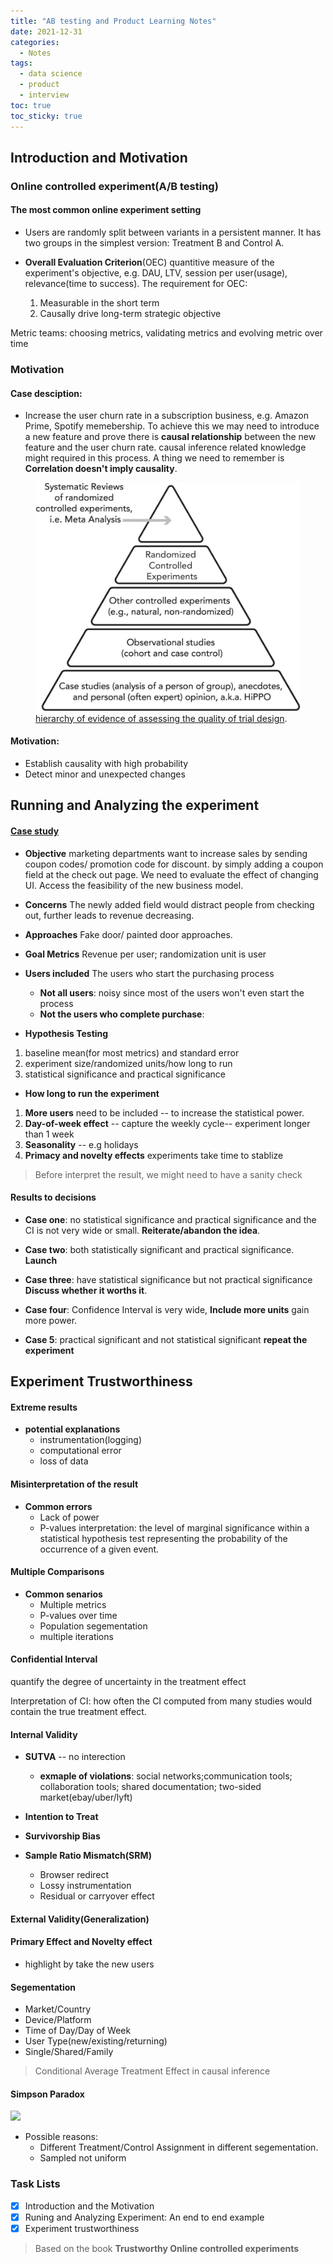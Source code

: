 ```yaml
---
title: "AB testing and Product Learning Notes"
date: 2021-12-31
categories:
  - Notes
tags:
  - data science
  - product
  - interview
toc: true
toc_sticky: true
---
```


## Introduction and Motivation
### **Online controlled experiment(A/B testing)**
#### The most common online experiment setting
  - Users are randomly split between variants in a persistent manner. It has two groups in the simplest version: Treatment B and Control A.


- **Overall Evaluation Criterion**(OEC) quantitive measure of the experiment's objective, e.g. DAU, LTV, session per user(usage), relevance(time to success). 
  The requirement for OEC:
  
  1.  Measurable in the short term 
  2.  Causally drive long-term strategic objective

Metric teams: choosing metrics, validating metrics and evolving metric over time 

### Motivation
#### Case desciption: 
  - Increase the user churn rate in a subscription business, e.g. Amazon Prime, Spotify memebership. To achieve this we may need to introduce a new feature and prove there is **causal relationship** between the new feature and the user churn rate. 
  causal inference related knowledge might required in this process. A thing we need to remember is **Correlation doesn't imply causality**.
  <figure>
	<a href="/assets/images/abtesting/hirarachypyramid.png"><img src="/assets/images/abtesting/hirarachypyramid.png"></a>
	<figcaption><a href="https://www.cambridge.org/core/books/trustworthy-online-controlled-experiments/introductory-topics-for-everyone/9C9CAEDA5A192FF74D5EBACEB44886F0" title="">hierarchy of evidence of assessing the quality of trial design</a>.</figcaption>
</figure>

#### Motivation:
 * Establish causality with high probability
 * Detect minor and unexpected changes 



## Running and Analyzing the experiment 

#### <u> Case study </u>

* **Objective** marketing departments want to increase sales by sending coupon codes/ promotion code for discount.  by simply adding a coupon field at the check out page. We need to evaluate the effect of changing UI. Access the feasibility of the new business model.

* **Concerns** The newly added field would distract people from checking out, further leads to revenue decreasing.

* **Approaches** Fake door/ painted door approaches.

* **Goal Metrics** Revenue per user; randomization unit is user

* **Users included** The users who start the purchasing process
  * **Not all users**: noisy since most of the users won't even start the process
  * **Not the users who complete purchase**:

* **Hypothesis Testing**
1. baseline mean(for most metrics) and standard error
2. experiment size/randomized units/how long to run
3. statistical significance and practical significance 

* **How long to run the experiment**
1. **More users** need to be included -- to increase the statistical power.
2. **Day-of-week effect** -- capture the weekly cycle-- experiment longer than 1 week
3. **Seasonality** -- e.g holidays
4. **Primacy and novelty effects** experiments take time to stablize 

> Before interpret the result, we might need to have a sanity check 


#### Results to decisions

* **Case one**: no statistical significance and practical significance and the CI is not very wide or small. **Reiterate/abandon the idea**.
* **Case two**: both statistically significant and practical significance. **Launch**
* **Case three**: have statistical significance but not practical significance **Discuss whether it worths it**.
* **Case four**: Confidence Interval is very wide, **Include more units** gain more power.

* **Case 5**: practical significant and not statistical significant **repeat the experiment**



##  Experiment Trustworthiness 

#### **Extreme results**
* **potential explanations**
  - instrumentation(logging)
  - computational error
  - loss of data

#### **Misinterpretation of the result**
* **Common errors**
  - Lack of power
  - P-values interpretation: the level of marginal significance within a statistical hypothesis test representing the probability of the occurrence of a given event.

#### **Multiple Comparisons**
* **Common senarios** 
  - Multiple metrics
  - P-values over time
  - Population segementation
  - multiple iterations


#### **Confidential Interval**
quantify the degree of uncertainty in the treatment effect

Interpretation of CI: how often the CI computed from many studies would contain the true treatment effect.

#### **Internal Validity**
* **SUTVA** -- no interection 
  - **exmaple of violations**: social networks;communication tools; collaboration tools; shared documentation; two-sided market(ebay/uber/lyft)

* **Intention to Treat**
* **Survivorship Bias**
* **Sample Ratio Mismatch(SRM)**
  * Browser redirect
  * Lossy instrumentation 
  * Residual or carryover effect

#### **External Validity(Generalization)**
#### **Primary Effect and Novelty effect**
* highlight by take the new users

#### **Segementation**
* Market/Country
* Device/Platform
* Time of Day/Day of Week
* User Type(new/existing/returning)
* Single/Shared/Family
> Conditional Average Treatment Effect in causal inference

#### **Simpson Paradox**
<img src="https://latex.codecogs.com/svg.latex\small?&space;\frac{b}{a}<\frac{B}{A},\frac{d}{c}<\frac{D}{C},\frac{b+d}{a+c}>\frac{B+D}{A+C}"/> 

* Possible reasons:
  * Different Treatment/Control Assignment in different segementation.
  * Sampled not uniform








### Task Lists


- [x] Introduction and the Motivation
- [x] Runing and Analyzing Experiment: An end to end example 
- [x] Experiment trustworthiness

> Based on the book **Trustworthy Online controlled experiments**
